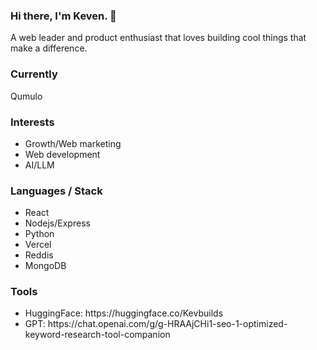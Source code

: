 ### Hi there, I'm Keven. 👋
<p>A web leader and product enthusiast that loves building cool things that make a difference.</p>

### Currently
<p>Qumulo</p>

### Interests
<p><ul>
<li>Growth/Web marketing</li>
<li>Web development</li>
<li>AI/LLM</li>
</ul></p>

### Languages / Stack
<p><ul>
<li>React</li>
<li>Nodejs/Express</li>
<li>Python</li>
<li>Vercel</li> 
<li>Reddis</li>
<li>MongoDB</li>
</ul>
</p>

### Tools 
<p><ul>
<li>HuggingFace: https://huggingface.co/Kevbuilds</li>
  <li>GPT: https://chat.openai.com/g/g-HRAAjCHi1-seo-1-optimized-keyword-research-tool-companion</li>
  </ul></p>


<!--
**KVBuilds/KVBuilds** is a ✨ _special_ ✨ repository because its `README.md` (this file) appears on your GitHub profile.

Here are some ideas to get you started:

- 🔭 I’m currently working on ...
- 🌱 I’m currently learning ...
- 👯 I’m looking to collaborate on ...
- 🤔 I’m looking for help with ...
- 💬 Ask me about ...
- 📫 How to reach me: ...
- 😄 Pronouns: ...
- ⚡ Fun fact: ...
-->
